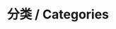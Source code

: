 ---
layout: page
title: 分类 / Categories
nav: true
nav_order: 8
dropdown: true
children:
  - title: 诗歌 / Poems
    permalink: /blog/category/poems
  - title: divider
  - title: 随笔 / Notes
    permalink: /blog/category/notes
  - title: divider
  - title: 短语 / Phrases
    permalink: /blog/category/phrases
  - title: divider
  - title: 梦境 / Dreams
    permalink: /blog/category/dreams/
  - title: divider
  - title: 杂文 / Essays
    permalink: /blog/category/essays/
  - title: divider
  - title: 绘画 / Paintings
    permalink: /blog/category/paintings
  - title: divider
  - title: 海城墙 / Sea-Wall
    permalink: /blog/category/sea-wall
  - title: divider
  - title: 云之国 / Cloud-Country
    permalink: /blog/category/cloud-country/
  - title: divider
  - title: 互联网 / Internet
    permalink: /blog/category/internet/
  - title: divider
  - title: 衍生品（翻译、整理）
    permalink: /blog/category/derivatives/
  - title: divider
  - title: 汉阳舟子集
    permalink: /blog/category/hyzzj/
---